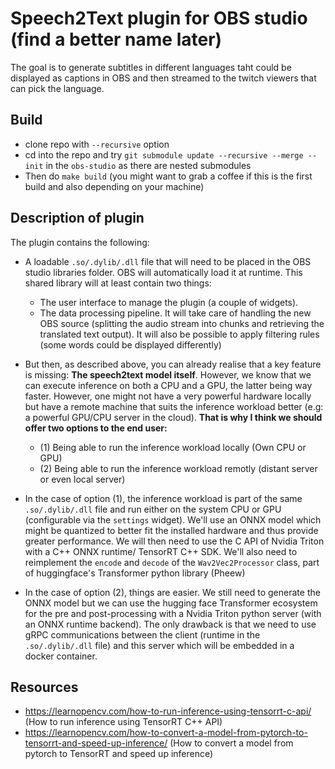 # Speech2Text plugin for OBS studio (find a better name later)

The goal is to generate subtitles in different languages taht could be displayed as captions in OBS and then streamed to the twitch viewers that can pick the language.

## Build

* clone repo with `--recursive` option
* cd into the repo and try `git submodule update --recursive --merge --init` in the `obs-studio` as there are nested submodules
* Then do `make build` (you might want to grab a coffee if this is the first build and also depending on your machine)


## Description of plugin

The plugin contains the following:

* A loadable `.so/.dylib/.dll` file that will need to be placed in the OBS studio libraries folder. OBS will automatically load it at runtime. This shared library will at least contain two things:
    * The user interface to manage the plugin (a couple of widgets).
    * The data processing pipeline. It will take care of handling the new OBS source (splitting the audio stream into chunks and retrieving the translated text output). It will also be possible to apply filtering rules (some words could be displayed differently)

* But then, as described above, you can already realise that a key feature is missing: **The speech2text model itself**. However, we know that we can execute inference on both a CPU and a GPU, the latter being way faster. However, one might not have a very powerful hardware locally but have a remote machine that suits the inference workload better (e.g: a powerful GPU/CPU server in the cloud). **That is why I think we should offer two options to the end user:**
    * (1) Being able to run the inference workload locally (Own CPU or GPU)
    * (2) Being able to run the inference workload remotly (distant server or even local server)

* In the case of option (1), the inference workload is part of the same `.so/.dylib/.dll` file and run either on the system CPU or GPU (configurable via the `settings` widget). We'll use an ONNX model which might be quantized to better fit the installed hardware and thus provide greater performance. We will then need to use the C API of Nvidia Triton with a C++ ONNX runtime/ TensorRT C++ SDK. We'll also need to reimplement the `encode` and `decode` of the `Wav2Vec2Processor` class, part of huggingface's Transformer python library (Pheew)

* In the case of option (2), things are easier. We still need to generate the ONNX model but we can use the hugging face Transformer ecosystem for the pre and post-processing with a Nvidia Triton python server (with an ONNX runtime backend). The only drawback is that we need to use gRPC communications between the client (runtime in the `.so/.dylib/.dll` file) and this server which will be embedded in a docker container.


## Resources 


* https://learnopencv.com/how-to-run-inference-using-tensorrt-c-api/ (How to run inference using TensorRT C++ API)
* https://learnopencv.com/how-to-convert-a-model-from-pytorch-to-tensorrt-and-speed-up-inference/ (How to convert a model from pytorch to TensorRT and speed up inference)
